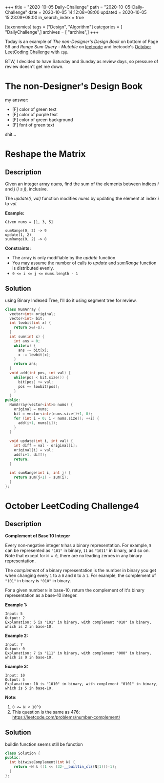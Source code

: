 +++
title = "2020-10-05 Daily-Challenge"
path = "2020-10-05-Daily-Challenge"
date = 2020-10-05 14:12:08+08:00
updated = 2020-10-05 15:23:09+08:00
in_search_index = true

[taxonomies]
tags = ["Design", "Algorithm"]
categories = [ "DailyChallenge",]
archives = [ "archive",]
+++

Today is an example of *The non-Designer's Design Book* on bottom of Page 56 and *Range Sum Query - Mutable* on [leetcode](https://leetcode.com/problems/range-sum-query-mutable/) and leetcode's [October LeetCoding Challenge](https://leetcode.com/explore/challenge/card/october-leetcoding-challenge/559/week-1-october-1st-october-7th/3482/) with `cpp`.

BTW, I decided to have Saturday and Sunday as review days, so pressure of review doesn't get me down.

<!-- more -->

# The non-Designer's Design Book

my answer:

- [F] color of green text
- [F] color of purple text
- [F] color of green background
- [F] font of green text

shit...

# Reshape the Matrix

## Description
Given an integer array *nums*, find the sum of the elements between indices *i* and *j* (*i* ≤ *j*), inclusive.

The *update(i, val)* function modifies *nums* by updating the element at index *i* to *val*.

**Example:**

```
Given nums = [1, 3, 5]

sumRange(0, 2) -> 9
update(1, 2)
sumRange(0, 2) -> 8
```

**Constraints:**

- The array is only modifiable by the *update* function.
- You may assume the number of calls to *update* and *sumRange* function is distributed evenly.
- `0 <= i <= j <= nums.length - 1`

## Solution

using Binary Indexed Tree, I'll do it using segment tree for review.

``` cpp
class NumArray {
  vector<int> original;
  vector<int> bit;
  int lowbit(int x) {
    return x&(-x);
  }
  int sum(int x) {
    int ans = 0;
    while(x) {
      ans += bit[x];
      x -= lowbit(x);
    }
    return ans;
  }
  void add(int pos, int val) {
    while(pos < bit.size()) {
      bit[pos] += val;
      pos += lowbit(pos);
    }
  }
public:
  NumArray(vector<int>& nums) {
    original = nums;
    bit = vector<int>(nums.size()+1, 0);
    for (int i = 0; i < nums.size(); ++i) {
      add(i+1, nums[i]);
    }
  }
  
  void update(int i, int val) {
    int diff = val - original[i];
    original[i] = val;
    add(i+1, diff);
    return;
  }
  
  int sumRange(int i, int j) {
    return sum(j+1) - sum(i);
  }
};
```

# October LeetCoding Challenge4

## Description

**Complement of Base 10 Integer**

Every non-negative integer `N` has a binary representation. For example, `5` can be represented as `"101"` in binary, `11` as `"1011"` in binary, and so on. Note that except for `N = 0`, there are no leading zeroes in any binary representation.

The *complement* of a binary representation is the number in binary you get when changing every `1` to a `0` and `0` to a `1`. For example, the complement of `"101"` in binary is `"010"` in binary.

For a given number `N` in base-10, return the complement of it's binary representation as a base-10 integer.

**Example 1:**

```
Input: 5
Output: 2
Explanation: 5 is "101" in binary, with complement "010" in binary, which is 2 in base-10.
```

**Example 2:**

```
Input: 7
Output: 0
Explanation: 7 is "111" in binary, with complement "000" in binary, which is 0 in base-10.
```

**Example 3:**

```
Input: 10
Output: 5
Explanation: 10 is "1010" in binary, with complement "0101" in binary, which is 5 in base-10.
```

**Note:**

1. `0 <= N < 10^9`
2. This question is the same as 476: https://leetcode.com/problems/number-complement/

## Solution

buildin function seems still be function

``` cpp
class Solution {
public:
  int bitwiseComplement(int N) {
    return ~N & ((1 << (32-__builtin_clz(N|1)))-1);
  }
};
```